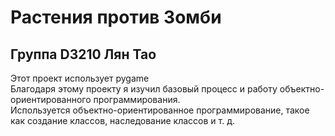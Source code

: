 # Растения против Зомби
## Группа D3210 Лян Тао  
Этот проект использует pygame  
Благодаря этому проекту я изучил базовый процесс и работу объектно-ориентированного программирования.  
Используется объектно-ориентированное программирование, такое как создание классов, наследование классов и т. д.  
